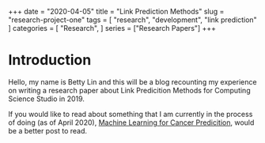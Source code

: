 +++
date = "2020-04-05"
title = "Link Prediction Methods"
slug = "research-project-one"
tags = [
    "research",
    "development",
    "link prediction"
]
categories = [
    "Research",
]
series = ["Research Papers"]
+++

# Introduction

Hello, my name is Betty Lin and this will be a blog recounting my experience on writing a research paper about Link Predicition Methods for Computing Science Studio in 2019. 

If you would like to read about something that I am currently in the process of doing (as of April 2020), [Machine Learning for Cancer Predicition](../research-project-two), would be a better post to read.

